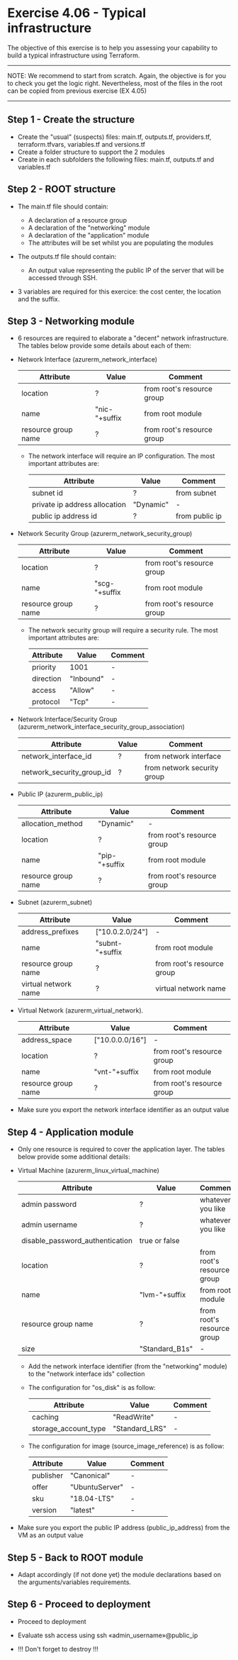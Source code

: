 # Exercise 4.06 - Typical infrastructure

The objective of this exercise is to help you assessing your capability to build a typical infrastructure using Terraform.

---

NOTE: We recommend to start from scratch. Again, the objective is for you to check you get the logic right. Nevertheless, most of the files in the root can be copied from previous exercise (EX 4.05)

---

## Step 1 - Create the structure

- Create the "usual" (suspects) files: main.tf, outputs.tf, providers.tf, terraform.tfvars, variables.tf and versions.tf
- Create a folder structure to support the 2 modules
- Create in each subfolders the following files: main.tf, outputs.tf and variables.tf

## Step 2 - ROOT structure

- The main.tf file should contain:
  - A declaration of a resource group
  - A declaration of the "networking" module
  - A declaration of the "application" module
  - The attributes will be set whilst you are populating the modules

- The outputs.tf file should contain:
  - An output value representing the public IP of the server that will be accessed through SSH.

- 3 variables are required for this exercice: the cost center, the location and the suffix.

## Step 3 - Networking module

- 6 resources are required to elaborate a "decent" network infrastructure. The tables below provide some details about each of them:

- Network Interface (azurerm_network_interface)

  Attribute           | Value         | Comment
  ------------------- | ------------- | -------
  location            | ?             | from root's resource group
  name                | "nic-"+suffix | from root module
  resource group name | ?             | from root's resource group

  - The network interface will require an IP configuration. The most important attributes are:

    Attribute                     | Value     | Comment
    ----------------------------- | --------- | -------
    subnet id                     | ?         | from subnet
    private ip address allocation | "Dynamic" | -
    public ip address id          | ?         | from public ip

- Network Security Group (azurerm_network_security_group)

  Attribute           | Value         | Comment
  ------------------- | ------------- | -------
  location            | ?             | from root's resource group
  name                | "scg-"+suffix | from root module
  resource group name | ?             | from root's resource group

  - The network security group will require a security rule. The most important attributes are:

    Attribute | Value     | Comment
    --------- | --------- | -------
    priority  | 1001      | -
    direction | "Inbound" | -
    access    | "Allow"   | -
    protocol  | "Tcp"     | -

- Network Interface/Security Group (azurerm_network_interface_security_group_association)

  Attribute                 | Value | Comment
  ------------------------- | ----- | -------
  network_interface_id      | ?     | from network interface
  network_security_group_id | ?     | from network security group

- Public IP (azurerm_public_ip)

  Attribute           | Value         | Comment
  ------------------- | ------------- | -------
  allocation_method   | "Dynamic"     | -
  location            | ?             | from root's resource group
  name                | "pip-"+suffix | from root module
  resource group name | ?             | from root's resource group

- Subnet (azurerm_subnet)

  Attribute            | Value           | Comment
  -------------------- | --------------- | -------
  address_prefixes     | ["10.0.2.0/24"] | -
  name                 | "subnt-"+suffix | from root module
  resource group name  | ?               | from root's resource group
  virtual network name | ?               | virtual network name

- Virtual Network (azurerm_virtual_network).

  Attribute           | Value           | Comment
  ------------------- | --------------- | -------
  address_space       | ["10.0.0.0/16"] | -
  location            | ?               | from root's resource group
  name                | "vnt-"+suffix   | from root module
  resource group name | ?               | from root's resource group

- Make sure you export the network interface identifier as an output value

## Step 4 - Application module

- Only one resource is required to cover the application layer. The tables below provide some additional details:

- Virtual Machine (azurerm_linux_virtual_machine)

  Attribute                       | Value          | Comment
  ------------------------------- | -------------- | -------
  admin password                  | ?              | whatever you like
  admin username                  | ?              | whatever you like
  disable_password_authentication | true or false  | 
  location                        | ?              | from root's resource group
  name                            | "lvm-"+suffix  | from root module
  resource group name             | ?              | from root's resource group
  size                            | "Standard_B1s" | -

  - Add the network interface identifier (from the "networking" module) to the "network interface ids" collection
  - The configuration for "os_disk" is as follow:

    Attribute            | Value          | Comment
    -------------------- | -------------- | -------
    caching              | "ReadWrite"    | -
    storage_account_type | "Standard_LRS" | -

  - The configuration for image (source_image_reference) is as follow:

    Attribute | Value         | Comment
    --------- | -------------- | -------
    publisher | "Canonical"    | -
    offer     | "UbuntuServer" | -
    sku       | "18.04-LTS"    | -
    version   | "latest"       | -

- Make sure you export the public IP address (public_ip_address) from the VM as an output value

## Step 5 - Back to ROOT module

- Adapt accordingly (if not done yet) the module declarations based on the arguments/variables requirements.

## Step 6 - Proceed to deployment

- Proceed to deployment
- Evaluate ssh access using ssh «admin_username»@public_ip

- !!! Don't forget to destroy !!!
